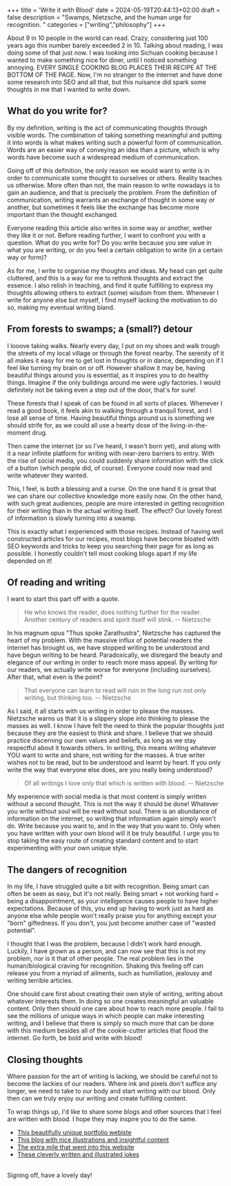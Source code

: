 +++
title = 'Write it with Blood'
date = 2024-05-19T20:44:13+02:00
draft = false
description = "Swamps, Nietzsche, and the human urge for recognition. "
categories = ["writing","philosophy"]
+++

About 9 in 10 people in the world can read. Crazy, considering just 100 years ago this number barely exceeded 2 in 10. Talking about reading, I was doing some of that just now. I was looking into Sichuan cooking because I wanted to make something nice for diner, until I noticed something annoying. EVERY SINGLE COOKING BLOG PLACES THEIR RECIPE AT THE BOTTOM OF THE PAGE. Now, I'm no stranger to the internet and have done some research into SEO and all that, but this nuisance did spark some thoughts in me that I wanted to write down. 

## What do you write for? 
By my definition, writing is the act of communicating thoughts through visible words. The combination of taking something meaningful and putting it into words is what makes writing such a powerful form of communication. Words are an easier way of conveying an idea than a picture, which is why words have become such a widespread medium of communication. 

Going off of this definition, the only reason we would want to write is in order to communicate some thought to ourselves or others. Reality teaches us otherwise. More often than not, the main reason to write nowadays is to gain an audience, and that is precisely the problem. From the definition of communication, writing warrants an exchange of thought in some way or another, but sometimes it feels like the exchange has become more important than the thought exchanged.

Everyone reading this article also writes in some way or another, wether they like it or not. Before reading further, I want to confront you with a question. What do you write for? Do you write because you see value in what you are writing, or do you feel a certain obligation to write (in a certain way or form)? 

As for me, I write to organise my thoughts and ideas. My head can get quite cluttered, and this is a way for me to rethink thoughts and extract the essence. I also relish in teaching, and find it quite fulfilling to express my thoughts allowing others to extract (some) wisdom from them. Whenever I write for anyone else but myself, I find myself lacking the motivation to do so, making my eventual writing bland. 

## From forests to swamps; a (small?) detour
I looove taking walks. Nearly every day, I put on my shoes and walk trough the streets of my local village or through the forest nearby. The serenity of it all makes it easy for me to get lost in thoughts or in dance, depending on if I feel like turning my brain on or off. However shallow it may be, having beautiful things around you is essential, as it inspires you to do healthy things. Imagine if the only buildings around me were ugly factories. I would definitely not be taking even a step out of the door, that's for sure!

These forests that I speak of can be found in all sorts of places. Whenever I read a good book, it feels akin to walking through a tranquil forest, and I lose all sense of time. Having beautiful things around us is something we should strife for, as we could all use a hearty dose of the living-in-the-moment drug. 

Then came the internet (or so I've heard, I wasn't born yet), and along with it a near infinite platform for writing with near-zero barriers to entry. With the rise of social media, you could suddenly share information with the click of a button (which people did, of course). Everyone could now read and write whatever they wanted. 

This, I feel, is both a blessing and a curse. On the one hand it is great that we can share our collective knowledge more easily now. On the other hand, with such great audiences, people are more interested in getting recognition for their writing than in the actual writing itself. The effect? Our lovely forest of information is slowly turning into a swamp. 

This is exactly what I experienced with those recipes. Instead of having well constructed articles for our recipes, most blogs have become bloated with SEO keywords and tricks to keep you searching their page for as long as possible. I honestly couldn't tell most cooking blogs apart if my life depended on it!

## Of reading and writing
I want to start this part off with a quote. 

> He who knows the reader, does nothing further for the reader. Another century of readers and spirit itself will stink. -- Nietzsche

In his magnum opus "Thus spoke Zarathustra", Nietzsche has captured the heart of my problem. With the massive influx of potential readers the internet has brought us, we have stopped writing to be understood and have begun writing to be heard. Paradoxically, we disregard the beauty and elegance of our writing in order to reach more mass appeal. By writing for our readers, we actually write worse for everyone (including ourselves). After that, what even is the point? 

> That everyone can learn to read will ruin in the long run not only writing, but thinking too. -- Nietzsche

As I said, it all starts with us writing in order to please the masses. Nietzsche warns us that it is a slippery slope into thinking to please the masses as well. I know I have felt the need to think the popular thoughts just because they are the easiest to think and share. I believe that we should practice discerning our own values and beliefs, as long as we stay respectful about it towards others. In writing, this means writing whatever YOU want to write and share, not writing for the masses. A true writer wishes not to be read, but to be understood and learnt by heart. If you only write the way that everyone else does, are you really being understood? 

> Of all writings I love only that which is written with blood. -- Nietzsche

My experience with social media is that most content is simply written without a second thought. This is not the way it should be done! Whatever you write without soul will be read without soul. There is an abundance of information on the internet, so writing that information again simply won't do. Write because you want to, and in the way that you want to. Only when you have written with your own blood will it be truly beautiful. I urge you to stop taking the easy route of creating standard content and to start experimenting with your own unique style. 

## The dangers of recognition
In my life, I have struggled quite a bit with recognition. Being smart can often be seen as easy, but it's not really. Being smart + not working hard = being a disappointment, as your intelligence causes people to have higher expectations. Because of this, you end up having to work just as hard as anyone else while people won't really praise you for anything except your "born" giftedness. If you don't, you just become another case of "wasted potential". 

I thought that I was the problem, because I didn't work hard enough. Luckily, I have grown as a person, and can now see that this is not my problem, nor is it that of other people. The real problem lies in the human/biological craving for recognition. Shaking this feeling off can release you from a myriad of ailments, such as humiliation, jealousy and writing terrible articles.  

One should care first about creating their own style of writing, writing about whatever interests them. In doing so one creates meaningful an valuable content. Only then should one care about how to reach more people. I fail to see the millions of unique ways in which people can make interesting writing, and I believe that there is simply so much more that can be done with this medium besides all of the cookie-cutter articles that flood the internet. Go forth, be bold and write with blood!


## Closing thoughts
Where passion for the art of writing is lacking, we should be careful not to become the lackies of our readers. Where ink and pixels don't suffice any longer, we need to take to our body and start writing with our blood. Only then can we truly enjoy our writing and create fulfilling content. 

To wrap things up, I'd like to share some blogs and other sources that I feel are written with blood. I hope they may inspire you to do the same. 

- [This beautifully unique portfolio webiste](https://yannickgregoire.nl)
- [This blog with nice illustrations and insightful content](https://waitbutwhy.com)
- [The extra mile that went into this website](https://robbowen.digital)
- [These cleverly written and illustrated jokes](https://xkcd.com)

\
Signing off, have a lovely day!